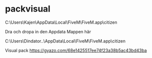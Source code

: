# packvisual

C:\Users\Kajen\AppData\Local\FiveM\FiveM.app\citizen

Dra och dropa in den Appdata Mappen här 

C:\Users\Dindator..\AppData\Local\FiveM\FiveM.app\citizen





Visual pack https://gyazo.com/68e1425517ee74f23a38b5ac43bd43ba
